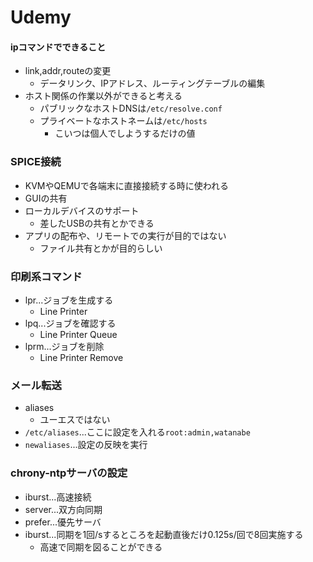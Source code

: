 # Udemy

#### ipコマンドでできること
- link,addr,routeの変更
  - データリンク、IPアドレス、ルーティングテーブルの編集
- ホスト関係の作業以外ができると考える
  - パブリックなホストDNSは`/etc/resolve.conf`
  - プライベートなホストネームは`/etc/hosts`
    - こいつは個人でしようするだけの値

### SPICE接続
- KVMやQEMUで各端末に直接接続する時に使われる
- GUIの共有
- ローカルデバイスのサポート
  - 差したUSBの共有とかできる
- アプリの配布や、リモートでの実行が目的ではない
  - ファイル共有とかが目的らしい

### 印刷系コマンド
- lpr...ジョブを生成する
  - Line Printer
- lpq...ジョブを確認する
  - Line Printer Queue
- lprm...ジョブを削除
  - Line Printer Remove

### メール転送
- aliases
  - ユーエスではない
- `/etc/aliases`...ここに設定を入れる`root:admin,watanabe`
- `newaliases`...設定の反映を実行

### chrony-ntpサーバの設定
- iburst...高速接続
- server...双方向同期
- prefer...優先サーバ
- iburst...同期を1回/sするところを起動直後だけ0.125s/回で8回実施する
  - 高速で同期を図ることができる



